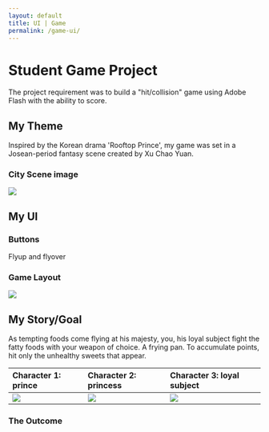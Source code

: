 ```yaml
---
layout: default
title: UI | Game
permalink: /game-ui/
---
```





# [](#header-1)Student Game Project

The project requirement was to build a "hit/collision" game using Adobe Flash with the ability to score.

## [](#header-2)My Theme

Inspired by the Korean drama 'Rooftop Prince', my game was set in a Josean-period fantasy scene created by Xu Chao Yuan.
### City Scene image

![](https://angela-smithers.github.io/il-mio-portfolio/assets/files/city_scene_by_chaoyuanxu-small.jpg)

## [](#header-2)My UI

### Buttons
Flyup and flyover

### Game Layout
![](https://angela-smithers.github.io/il-mio-portfolio/assets/files/01-Game-UI-Mockup-Black.jpg)

## [](#header-2)My Story/Goal

As tempting foods come flying at his majesty, you, his loyal subject fight the fatty foods with your weapon of choice. A frying pan. To accumulate points, hit only the unhealthy sweets that appear.

| Character 1: prince        | Character 2: princess          | Character 3: loyal subject |
|:-------------|:------------------|:------|
| ![](https://angela-smithers.github.io/il-mio-portfolio/assets/files/prince.png) | ![](https://angela-smithers.github.io/il-mio-portfolio/assets/files/fighter2.png) | ![](https://angela-smithers.github.io/il-mio-portfolio/assets/files/fighter1.png)  |

### [](#header-3)The Outcome
